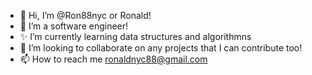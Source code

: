 - 👋 Hi, I’m @Ron88nyc or Ronald!
- 👀 I’m a software engineer!
- ✨ I’m currently learning  data structures and algorithmns
- 💞️ I’m looking to collaborate on any projects that I can contribute too!
- 📫 How to reach me ronaldnyc88@gmail.com

<!---
Ron88nyc/Ron88nyc is a ✨ special ✨ repository because its `README.md` (this file) appears on your GitHub profile.
You can click the Preview link to take a look at your changes.
--->
